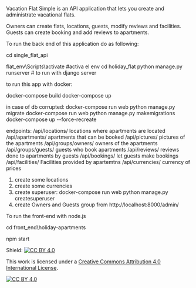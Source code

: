 Vacation Flat Simple is an API application that lets you create and administrate
vacational flats. 

Owners can create flats, locations, guests, modify reviews and facilities.
Guests can create booking and add reviews to apartments. 


To run the back end of this application do as following:

cd single_flat_api

flat_env\Scripts\activate #activa el env
cd holiday_flat
python manage.py runserver # to run with django server

to run this app with docker:

docker-compose build
docker-compose up

in case of db corrupted:
docker-compose run web python manage.py migrate
docker-compose run web python manage.py makemigrations
docker-compose up --force-recreate


endpoints: 
/api/locations/ locations where apartments are located
/api/apartments/ apartments that can be booked
/api/pictures/ pictures of the apartments
/api/groups/owners/ owners of the apartments
/api/groups/guests/ guests who book apartments 
/api/reviews/ reviews done to apartments by guests 
/api/bookings/ let guests make bookings
 /api/facilities/ Facilities provided by apartemtns
/api/currencies/ currency of prices

1. create some locations
2. create some currencies
3. create superuser:
docker-compose run web python manage.py createsuperuser
4. create Owners and Guests group from http://localhost:8000/admin/

To run the front-end with node.js

cd front_end\holiday-apartments

npm start





Shield: [![CC BY 4.0][cc-by-shield]][cc-by]

This work is licensed under a
[Creative Commons Attribution 4.0 International License][cc-by].

[![CC BY 4.0][cc-by-image]][cc-by]

[cc-by]: http://creativecommons.org/licenses/by/4.0/
[cc-by-image]: https://i.creativecommons.org/l/by/4.0/88x31.png
[cc-by-shield]: https://img.shields.io/badge/License-CC%20BY%204.0-lightgrey.svg
"# fewoismelda" 
